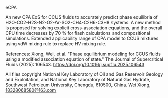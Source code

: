 eCPA

An new CPA EoS for CCUS fluids to accurately predict phase equilibria of H2O-CO2-H2S-N2-O2-Ar-SO2-CH4-C2H6-C3H8 systems.
A new method is proposed for solving explicit cross-association equations, and the overall CPU time decreases by 70 % for flash calculations and compositional simulations. 
Extended applicability range of CPA model to CCUS mixtures using vdW mixing rule to replace HV mixing rule.

References: 
Xiong, Wei, et al. "Phase equilibrium modeling for CCUS fluids using a modified association equation of state." The Journal of Supercritical Fluids (2025): 106543.
https://doi.org/10.1016/j.supflu.2025.106543


All files copyright National Key Laboratory of Oil and Gas Reservoir Geology and Exploitation, and National Key Laboratory of Natural Gas Hydrate, Southwest Petroleum University, Chengdu, 610500, China. Wei Xiong, 18328068580@163.com 